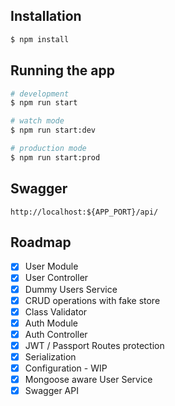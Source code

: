 ## Installation

```bash
$ npm install
```

## Running the app

```bash
# development
$ npm run start

# watch mode
$ npm run start:dev

# production mode
$ npm run start:prod
```

## Swagger

```
http://localhost:${APP_PORT}/api/
```

## Roadmap

- [x] User Module
- [x] User Controller
- [x] Dummy Users Service
- [x] CRUD operations with fake store
- [x] Class Validator
- [x] Auth Module
- [x] Auth Controller
- [x] JWT / Passport Routes protection
- [x] Serialization
- [x] Configuration - WIP
- [x] Mongoose aware User Service
- [x] Swagger API
